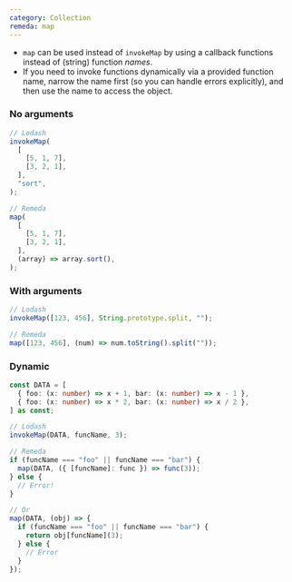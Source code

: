 ```yaml
---
category: Collection
remeda: map
---
```


- `map` can be used instead of `invokeMap` by using a callback functions instead
  of (string) function _names_.
- If you need to invoke functions dynamically via a provided function name,
  narrow the name first (so you can handle errors explicitly), and then use the
  name to access the object.

### No arguments

```ts
// Lodash
invokeMap(
  [
    [5, 1, 7],
    [3, 2, 1],
  ],
  "sort",
);

// Remeda
map(
  [
    [5, 1, 7],
    [3, 2, 1],
  ],
  (array) => array.sort(),
);
```

### With arguments

```ts
// Lodash
invokeMap([123, 456], String.prototype.split, "");

// Remeda
map([123, 456], (num) => num.toString().split(""));
```

### Dynamic

```ts
const DATA = [
  { foo: (x: number) => x + 1, bar: (x: number) => x - 1 },
  { foo: (x: number) => x * 2, bar: (x: number) => x / 2 },
] as const;

// Lodash
invokeMap(DATA, funcName, 3);

// Remeda
if (funcName === "foo" || funcName === "bar") {
  map(DATA, ({ [funcName]: func }) => func(3));
} else {
  // Error!
}

// Or
map(DATA, (obj) => {
  if (funcName === "foo" || funcName === "bar") {
    return obj[funcName](3);
  } else {
    // Error
  }
});
```
